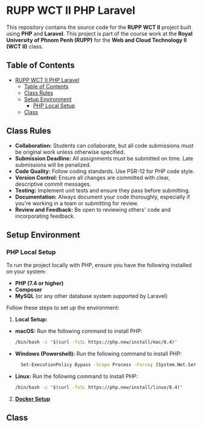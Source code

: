 # RUPP WCT II PHP Laravel

This repository contains the source code for the **RUPP WCT II** project built using **PHP** and **Laravel**. This project is part of the course work at the **Royal University of Phnom Penh (RUPP)** for the **Web and Cloud Technology II (WCT II)** class.

## Table of Contents
- [RUPP WCT II PHP Laravel](#rupp-wct-ii-php-laravel)
  - [Table of Contents](#table-of-contents)
  - [Class Rules](#class-rules)
  - [Setup Environment](#setup-environment)
    - [PHP Local Setup](#php-local-setup)
  - [Class](#class)

## Class Rules

- **Collaboration:** Students can collaborate, but all code submissions must be original work unless otherwise specified.
- **Submission Deadline:** All assignments must be submitted on time. Late submissions will be penalized.
- **Code Quality:** Follow coding standards. Use PSR-12 for PHP code style.
- **Version Control:** Ensure all changes are committed with clear, descriptive commit messages.
- **Testing:** Implement unit tests and ensure they pass before submitting.
- **Documentation:** Always document your code thoroughly, especially if you're working in a team or submitting for review.
- **Review and Feedback:** Be open to reviewing others' code and incorporating feedback.

## Setup Environment

### PHP Local Setup

To run the project locally with PHP, ensure you have the following installed on your system:

- **PHP (7.4 or higher)**
- **Composer**
- **MySQL** (or any other database system supported by Laravel)

Follow these steps to set up the environment:

1. **Local Setup:**

- **macOS:**
  Run the following command to install PHP:
  ```bash
  /bin/bash -c "$(curl -fsSL https://php.new/install/mac/8.4)"
  ```
- **Windows (Powershell):**
  Run the following command to install PHP:
  ```bash
    Set-ExecutionPolicy Bypass -Scope Process -Force; [System.Net.ServicePointManager]::SecurityProtocol = [System.Net.ServicePointManager]::SecurityProtocol -bor 3072; iex ((New-Object System.Net.WebClient).DownloadString('https://php.new/install/windows/8.4'))
  ```
- **Linux:**
  Run the following command to install PHP:
  ```bash
  /bin/bash -c "$(curl -fsSL https://php.new/install/linux/8.4)"
  ```

2. **[Docker Setup](/setup/docker/README.md)**

## Class

